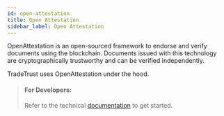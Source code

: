```yaml
---
id: open-attestation
title: Open Attestation
sidebar_label: Open Attestation
---
```


OpenAttestation is an open-sourced framework to endorse and verify documents using the blockchain. Documents issued with this technology are cryptographically trustworthy and can be verified independently.

TradeTrust uses OpenAttestation under the hood.

> #### For Developers:
>
> Refer to the technical [documentation](/docs/tutorial/verifiable-documents/overview) to get started.
